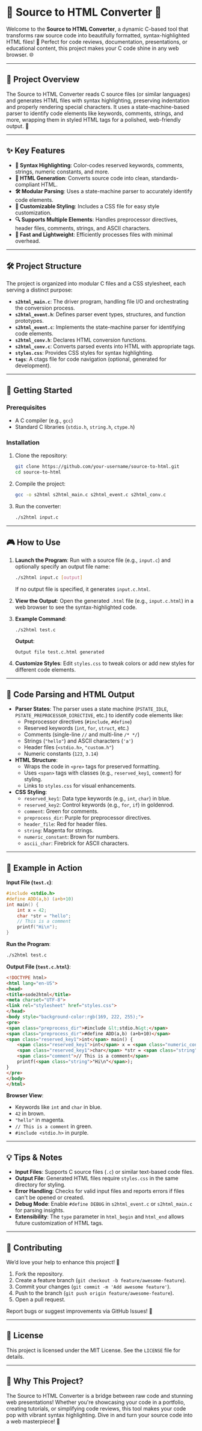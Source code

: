 # 🌈 Source to HTML Converter 🚀

Welcome to the **Source to HTML Converter**, a dynamic C-based tool that transforms raw source code into beautifully formatted, syntax-highlighted HTML files! 🎨 Perfect for code reviews, documentation, presentations, or educational content, this project makes your C code shine in any web browser. 🌐

---

## 🌟 Project Overview

The Source to HTML Converter reads C source files (or similar languages) and generates HTML files with syntax highlighting, preserving indentation and properly rendering special characters. It uses a state-machine-based parser to identify code elements like keywords, comments, strings, and more, wrapping them in styled HTML tags for a polished, web-friendly output. 📝

---

## ✨ Key Features

- **🎨 Syntax Highlighting**: Color-codes reserved keywords, comments, strings, numeric constants, and more.
- **📄 HTML Generation**: Converts source code into clean, standards-compliant HTML.
- **🛠️ Modular Parsing**: Uses a state-machine parser to accurately identify code elements.
- **🎨 Customizable Styling**: Includes a CSS file for easy style customization.
- **🔍 Supports Multiple Elements**: Handles preprocessor directives, header files, comments, strings, and ASCII characters.
- **🚀 Fast and Lightweight**: Efficiently processes files with minimal overhead.

---

## 🛠️ Project Structure

The project is organized into modular C files and a CSS stylesheet, each serving a distinct purpose:

- **`s2html_main.c`**: The driver program, handling file I/O and orchestrating the conversion process.
- **`s2html_event.h`**: Defines parser event types, structures, and function prototypes.
- **`s2html_event.c`**: Implements the state-machine parser for identifying code elements.
- **`s2html_conv.h`**: Declares HTML conversion functions.
- **`s2html_conv.c`**: Converts parsed events into HTML with appropriate tags.
- **`styles.css`**: Provides CSS styles for syntax highlighting.
- **`tags`**: A ctags file for code navigation (optional, generated for development).

---

## 🚀 Getting Started

### Prerequisites
- A C compiler (e.g., `gcc`)
- Standard C libraries (`stdio.h`, `string.h`, `ctype.h`)

### Installation
1. Clone the repository:
   ```bash
   git clone https://github.com/your-username/source-to-html.git
   cd source-to-html
   ```
2. Compile the project:
   ```bash
   gcc -o s2html s2html_main.c s2html_event.c s2html_conv.c
   ```
3. Run the converter:
   ```bash
   ./s2html input.c
   ```

---

## 🎮 How to Use

1. **Launch the Program**:
   Run with a source file (e.g., `input.c`) and optionally specify an output file name:
   ```bash
   ./s2html input.c [output]
   ```
   If no output file is specified, it generates `input.c.html`.

2. **View the Output**:
   Open the generated `.html` file (e.g., `input.c.html`) in a web browser to see the syntax-highlighted code.

3. **Example Command**:
   ```bash
   ./s2html test.c
   ```
   **Output**:
   ```
   Output file test.c.html generated
   ```

4. **Customize Styles**:
   Edit `styles.css` to tweak colors or add new styles for different code elements.

---

## 📂 Code Parsing and HTML Output

- **Parser States**: The parser uses a state machine (`PSTATE_IDLE`, `PSTATE_PREPROCESSOR_DIRECTIVE`, etc.) to identify code elements like:
  - Preprocessor directives (`#include`, `#define`)
  - Reserved keywords (`int`, `for`, `struct`, etc.)
  - Comments (single-line `//` and multi-line `/* */`)
  - Strings (`"hello"`) and ASCII characters (`'a'`)
  - Header files (`<stdio.h>`, `"custom.h"`)
  - Numeric constants (`123`, `3.14`)
- **HTML Structure**:
  - Wraps the code in `<pre>` tags for preserved formatting.
  - Uses `<span>` tags with classes (e.g., `reserved_key1`, `comment`) for styling.
  - Links to `styles.css` for visual enhancements.
- **CSS Styling**:
  - `reserved_key1`: Data type keywords (e.g., `int`, `char`) in blue.
  - `reserved_key2`: Control keywords (e.g., `for`, `if`) in goldenrod.
  - `comment`: Green for comments.
  - `preprocess_dir`: Purple for preprocessor directives.
  - `header_file`: Red for header files.
  - `string`: Magenta for strings.
  - `numeric_constant`: Brown for numbers.
  - `ascii_char`: Firebrick for ASCII characters.

---

## 🎉 Example in Action

**Input File (`test.c`)**:
```c
#include <stdio.h>
#define ADD(a,b) (a+b+10)
int main() {
    int x = 42;
    char *str = "hello";
    // This is a comment
    printf("Hi\n");
}
```

**Run the Program**:
```bash
./s2html test.c
```

**Output File (`test.c.html`)**:
```html
<!DOCTYPE html>
<html lang="en-US">
<head>
<title>sode2html</title>
<meta charset="UTF-8">
<link rel="stylesheet" href="styles.css">
</head>
<body style="background-color:rgb(169, 222, 255);">
<pre>
<span class="preprocess_dir">#include &lt;stdio.h&gt;</span>
<span class="preprocess_dir">#define ADD(a,b) (a+b+10)</span>
<span class="reserved_key1">int</span> main() {
    <span class="reserved_key1">int</span> x = <span class="numeric_constant">42</span>;
    <span class="reserved_key1">char</span> *str = <span class="string">"hello"</span>;
    <span class="comment">// This is a comment</span>
    printf(<span class="string">"Hi\n"</span>);
}
</pre>
</body>
</html>
```

**Browser View**:
- Keywords like `int` and `char` in blue.
- `42` in brown.
- `"hello"` in magenta.
- `// This is a comment` in green.
- `#include <stdio.h>` in purple.

---

## 💡 Tips & Notes
- **Input Files**: Supports C source files (`.c`) or similar text-based code files.
- **Output File**: Generated HTML files require `styles.css` in the same directory for styling.
- **Error Handling**: Checks for valid input files and reports errors if files can't be opened or created.
- **Debug Mode**: Enable `#define DEBUG` in `s2html_event.c` or `s2html_main.c` for parsing insights.
- **Extensibility**: The `type` parameter in `html_begin` and `html_end` allows future customization of HTML tags.

---

## 🤝 Contributing

We’d love your help to enhance this project! 🎉
1. Fork the repository.
2. Create a feature branch (`git checkout -b feature/awesome-feature`).
3. Commit your changes (`git commit -m 'Add awesome feature'`).
4. Push to the branch (`git push origin feature/awesome-feature`).
5. Open a pull request.

Report bugs or suggest improvements via GitHub Issues! 🐛

---

## 📜 License

This project is licensed under the MIT License. See the `LICENSE` file for details.

---

## 🌈 Why This Project?

The Source to HTML Converter is a bridge between raw code and stunning web presentations! Whether you're showcasing your code in a portfolio, creating tutorials, or simplifying code reviews, this tool makes your code pop with vibrant syntax highlighting. Dive in and turn your source code into a web masterpiece! 🚀